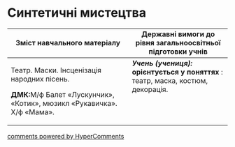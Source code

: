 <div id="hypercomments_widget" class="js-hypercomments-widget invisible"></div>

Синтетичні мистецтва
=============================================

<table>
  <tr>
    <td width="55%" align="center"><b>Зміст навчального матеріалу</b></td>
    <td width="45%" align="center"><b>Державні вимоги до рівня загальноосвітньої підготовки учнів</b></td>
  </tr>
<tbody>
  <tr>
    <td width="55%" style="vertical-align:top !important;">
<p>Театр. Маски. Інсценізація народних пісень.</p>
<p><b>ДМК:</b>М/ф Балет «Лускунчик»,  «Котик», мюзикл  «Рукавичка». Х/ф «Мама».</p>  
	</td>
<td width="45%" style="vertical-align:top !important;"><b><i>Учень (учениця):</i></b><br>
<b>орієнтується у поняттях</b> : театр, маска, костюм, декорація.<br>
</td>
	</tr>
</tbody>
</table>

<div class="js-hypercomments-container">
<a href="http://hypercomments.com" class="hc-link" title="comments widget">comments powered by HyperComments</a>
</div>